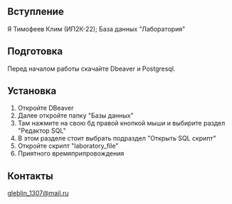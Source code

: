 ## Вступление
Я Тимофеев Клим (ИП2К-22); База данных "Лаборатория" 
## Подготовка
Перед началом работы скачайте Dbeaver и Postgresql.
## Установка
1) Откройте DBeaver
2) Далее откройте папку "Базы данных"
3) Там нажмите на свою бд правой кнопкой мыши и выбирите раздел "Редактор SQL"
4) В этом разделе стоит выбрать подраздел "Открыть SQL скрипт"
5) Откройте скрипт "laboratory_file"
6) Приятного времяприпровождения
## Контакты
gleblin_1307@mail.ru
